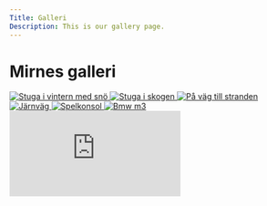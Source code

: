 ```yaml
---
Title: Galleri
Description: This is our gallery page.
---
```


Mirnes  galleri
==========================

<div class="container">
    <div class="gallery">
        <a href="image/stuga.jpeg" target="_blank">
            <img src="image/stuga.jpeg" 
                 srcset="image/stuga.jpeg 600w, 
                         image/stuga.jpeg 1200w" 
                 sizes="(max-width: 600px) 100vw, 
                        (min-width: 601px) 33vw" 
                 alt="Stuga i vintern med snö">
        </a>
        <a href="image/escape.jpeg" target="_blank">
            <img src="image/escape.jpeg" 
                 srcset="image/escape.jpeg 600w, 
                         image/escape.jpeg 1200w" 
                 sizes="(max-width: 600px) 100vw, 
                        (min-width: 601px) 33vw" 
                 alt="Stuga i skogen">
        </a>
        <a href="image/havet.jpeg" target="_blank">
            <img src="image/havet.jpeg" 
                 srcset="image/havet.jpeg 600w, 
                         image/havet.jpeg 1200w" 
                 sizes="(max-width: 600px) 100vw, 
                        (min-width: 601px) 33vw" 
                 alt="På väg till stranden">
        </a>
        <a href="image/train.jpeg" target="_blank">
            <img src="image/train.jpeg" 
                 srcset="image/train.jpeg 600w, 
                         image/train.jpeg 1200w" 
                 sizes="(max-width: 600px) 100vw, 
                        (min-width: 601px) 33vw" 
                 alt="Järnväg">
        </a>
        <a href="image/gameboy.jpeg" target="_blank">
            <img src="image/gameboy.jpeg" 
                 srcset="image/gameboy.jpeg 600w, 
                         image/gameboy.jpeg 1200w" 
                 sizes="(max-width: 600px) 100vw, 
                        (min-width: 601px) 33vw" 
                 alt="Spelkonsol">
        </a>
        <a href="image/bmw.jpeg" target="_blank">
            <img src="image/bmw.jpeg" 
                 srcset="image/bmw.jpeg 600w, 
                         image/bmw.jpeg 1200w" 
                 sizes="(max-width: 600px) 100vw, 
                        (min-width: 601px) 33vw" 
                 alt="Bmw m3">
        </a>
    </div>
    <div class="embed-container">
        <iframe src="https://www.youtube.com/embed/JQSvPN9E47o" frameborder="0" allowfullscreen></iframe>
    </div>
</div>
